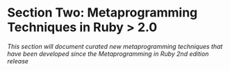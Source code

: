 # Section Two: Metaprogramming Techniques in Ruby > 2.0

_This section will document curated *new* metaprogramming techniques that have been developed since the Metaprogramming in Ruby 2nd edition release_
